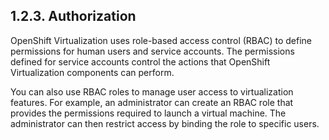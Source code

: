 ## 1.2.3. Authorization

OpenShift Virtualization uses role-based access control (RBAC) to define permissions for human users and service accounts. The permissions defined for service accounts control the actions that OpenShift Virtualization components can perform.

You can also use RBAC roles to manage user access to virtualization features. For example, an administrator can create an RBAC role that provides the permissions required to launch a virtual machine. The administrator can then restrict access by binding the role to specific users.

